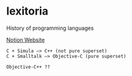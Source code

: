 # lexitoria
History of programming languages

[Notion Website](https://scrawny-slayer-df9.notion.site/Programming-Languages-c27954d7d7e54d01a9d3751eb58b1c3e)

```
C + Simula —> C++ (not pure superset)
C + Smalltalk —> Objective-C (pure superset)

Objective-C++ ??
```
